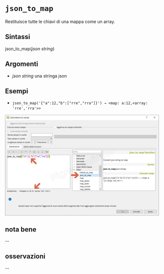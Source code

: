 # `json_to_map`

Restituisce tutte le chiavi di una mappa come un array.

## Sintassi

json_to_map(_json string_)

## Argomenti

* _json string_ una stringa json

## Esempi

* ``json_to_map('{"a":12,"b":["rre","rra"]}') → <map: a:12,<array: 'rre','rra'>>``

![](/img/maps/json_to_map/json_to_map1.png)

## nota bene

--

## osservazioni

--
